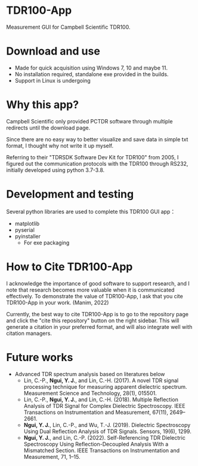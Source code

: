 # TDR100-App
Measurement GUI for Campbell Scientific TDR100.

# Download and use
- Made for quick acquisition using Windows 7, 10 and maybe 11.
- No installation required, standalone exe provided in the builds.
- Support in Linux is undergoing

# Why this app?
Campbell Scientific only provided PCTDR software through multiple redirects until the download page. 

Since there are no easy way to better visualize and save data in simple txt format, I thought why not write it up myself.

Referring to their "TDRSDK Software Dev Kit for TDR100" from 2005, I figured out the communication protocols with the TDR100 through RS232, initially developed using python 3.7-3.8.

# Development and testing
Several python libraries are used to complete this TDR100 GUI app：
- matplotlib
- pyserial
- pyinstaller
	- For exe packaging

# How to Cite TDR100-App
I acknowledge the importance of good software to support research, and I note that research becomes more valuable when it is communicated effectively. To demonstrate the value of TDR100-App, I ask that you cite TDR100-App in your work. (Manim, 2022)

Currently, the best way to cite TDR100-App is to go to the repository page and click the "cite this repository" button on the right sidebar. This will generate a citation in your preferred format, and will also integrate well with citation managers.

# Future works
- Advanced TDR spectrum analysis based on literatures below
  - Lin, C.-P., **Ngui, Y. J.**, and Lin, C.-H. (2017). A novel TDR signal processing technique for measuring apparent dielectric spectrum. Measurement Science and Technology, 28(1), 015501.
  - Lin, C.-P., **Ngui, Y. J.**, and Lin, C.-H. (2018). Multiple Reflection Analysis of TDR Signal for Complex Dielectric Spectroscopy. IEEE Transactions on Instrumentation and Measurement, 67(11), 2649–2661.
  - **Ngui, Y. J.**, Lin, C.-P., and Wu, T.-J. (2019). Dielectric Spectroscopy Using Dual Reflection Analysis of TDR Signals. Sensors, 19(6), 1299.
  - **Ngui, Y. J.**, and Lin, C.-P. (2022). Self-Referencing TDR Dielectric Spectroscopy Using Reflection-Decoupled Analysis With a Mismatched Section. IEEE Transactions on Instrumentation and Measurement, 71, 1–15.





